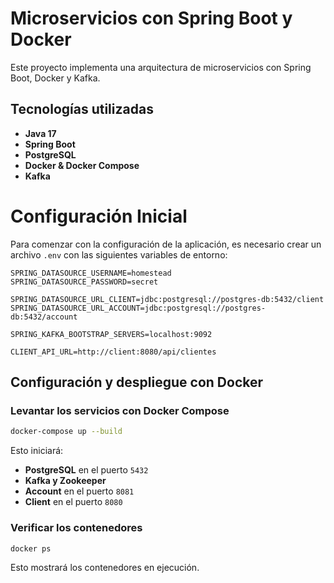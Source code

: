 # Microservicios con Spring Boot y Docker

Este proyecto implementa una arquitectura de microservicios con Spring Boot, Docker y Kafka.

## Tecnologías utilizadas

- **Java 17**
- **Spring Boot**
- **PostgreSQL**
- **Docker & Docker Compose**
- **Kafka**

# Configuración Inicial

Para comenzar con la configuración de la aplicación, es necesario crear un archivo `.env` con las siguientes variables de entorno:

```env
SPRING_DATASOURCE_USERNAME=homestead
SPRING_DATASOURCE_PASSWORD=secret

SPRING_DATASOURCE_URL_CLIENT=jdbc:postgresql://postgres-db:5432/client
SPRING_DATASOURCE_URL_ACCOUNT=jdbc:postgresql://postgres-db:5432/account

SPRING_KAFKA_BOOTSTRAP_SERVERS=localhost:9092

CLIENT_API_URL=http://client:8080/api/clientes
```

## Configuración y despliegue con Docker

### Levantar los servicios con Docker Compose

```sh
docker-compose up --build
```

Esto iniciará:

- **PostgreSQL** en el puerto `5432`
- **Kafka y Zookeeper**
- **Account** en el puerto `8081`
- **Client** en el puerto `8080`

### Verificar los contenedores

```sh
docker ps
```

Esto mostrará los contenedores en ejecución.